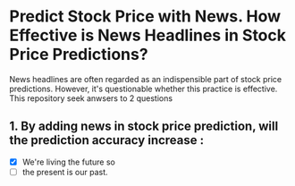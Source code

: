 # Predict Stock Price with News. How Effective is News Headlines in Stock Price Predictions?
News headlines are often regarded as an indispensible part of stock price predictions. However, it's questionable whether this practice is effective. This repository seek anwsers to 2 questions


## 1. By adding news in stock price prediction, will the prediction accuracy increase :

- [X] We're living the future so
- [ ] the present is our past.
